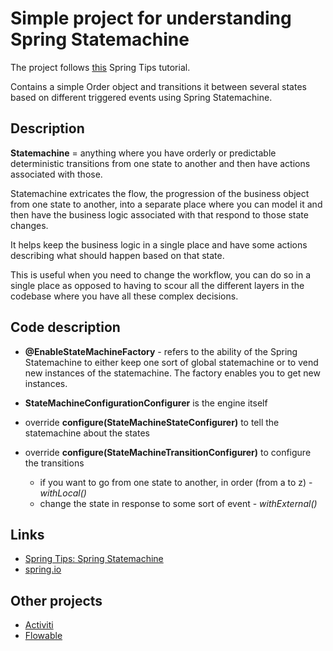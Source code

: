 # Simple project for understanding Spring Statemachine
The project follows [this](https://www.youtube.com/watch?v=M4Aa45Gpc4w) Spring Tips tutorial.

Contains a simple Order object and transitions it between several states based on different triggered events using Spring Statemachine.

## Description
**Statemachine** = anything where you have orderly or predictable deterministic transitions from one state to another and then have actions associated with those.

Statemachine extricates the flow, the progression of the business object from one state to another, into a separate place where you can model it and then have the business logic associated with that respond to those state changes.

It helps keep the business logic in a single place and have some actions describing what should happen based on that state.

This is useful when you need to change the workflow, you can do so in a single place as opposed to having to scour all the different layers in the codebase where you have all these complex decisions.

## Code description
- **@EnableStateMachineFactory** - refers to the ability of the Spring Statemachine to either keep one sort of global statemachine or to vend new instances of the statemachine. The factory enables you to get new instances.

- **StateMachineConfigurationConfigurer** is the engine itself

- override **configure(StateMachineStateConfigurer)** to tell the statemachine about the states

- override **configure(StateMachineTransitionConfigurer)** to configure the transitions
    - if you want to go from one state to another, in order (from a to z) - _withLocal()_
    - change the state in response to some sort of event - _withExternal()_

## Links
- [Spring Tips: Spring Statemachine](https://www.youtube.com/watch?v=M4Aa45Gpc4w)
- [spring.io](https://projects.spring.io/spring-statemachine/)

## Other projects
- [Activiti](https://spring.io/blog/2015/03/08/getting-started-with-activiti-and-spring-boot)
- [Flowable](https://www.youtube.com/watch?v=43_OLrxU3so)
